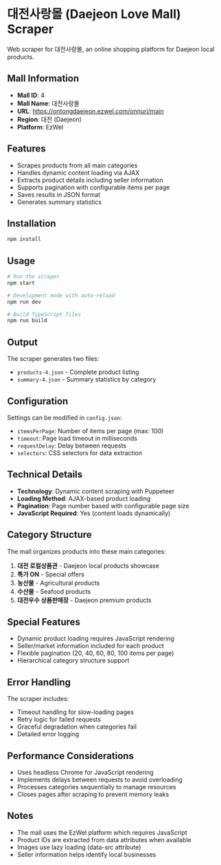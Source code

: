 # 대전사랑몰 (Daejeon Love Mall) Scraper

Web scraper for 대전사랑몰, an online shopping platform for Daejeon local products.

## Mall Information
- **Mall ID**: 4
- **Mall Name**: 대전사랑몰
- **URL**: https://ontongdaejeon.ezwel.com/onnuri/main
- **Region**: 대전 (Daejeon)
- **Platform**: EzWel

## Features
- Scrapes products from all main categories
- Handles dynamic content loading via AJAX
- Extracts product details including seller information
- Supports pagination with configurable items per page
- Saves results in JSON format
- Generates summary statistics

## Installation

```bash
npm install
```

## Usage

```bash
# Run the scraper
npm start

# Development mode with auto-reload
npm run dev

# Build TypeScript files
npm run build
```

## Output

The scraper generates two files:
- `products-4.json` - Complete product listing
- `summary-4.json` - Summary statistics by category

## Configuration

Settings can be modified in `config.json`:
- `itemsPerPage`: Number of items per page (max: 100)
- `timeout`: Page load timeout in milliseconds
- `requestDelay`: Delay between requests
- `selectors`: CSS selectors for data extraction

## Technical Details

- **Technology**: Dynamic content scraping with Puppeteer
- **Loading Method**: AJAX-based product loading
- **Pagination**: Page number based with configurable page size
- **JavaScript Required**: Yes (content loads dynamically)

## Category Structure

The mall organizes products into these main categories:
1. **대전 로컬상품관** - Daejeon local products showcase
2. **특가 ON** - Special offers
3. **농산물** - Agricultural products
4. **수산물** - Seafood products
5. **대전우수 상품판매장** - Daejeon premium products

## Special Features

- Dynamic product loading requires JavaScript rendering
- Seller/market information included for each product
- Flexible pagination (20, 40, 60, 80, 100 items per page)
- Hierarchical category structure support

## Error Handling

The scraper includes:
- Timeout handling for slow-loading pages
- Retry logic for failed requests
- Graceful degradation when categories fail
- Detailed error logging

## Performance Considerations

- Uses headless Chrome for JavaScript rendering
- Implements delays between requests to avoid overloading
- Processes categories sequentially to manage resources
- Closes pages after scraping to prevent memory leaks

## Notes

- The mall uses the EzWel platform which requires JavaScript
- Product IDs are extracted from data attributes when available
- Images use lazy loading (data-src attribute)
- Seller information helps identify local businesses